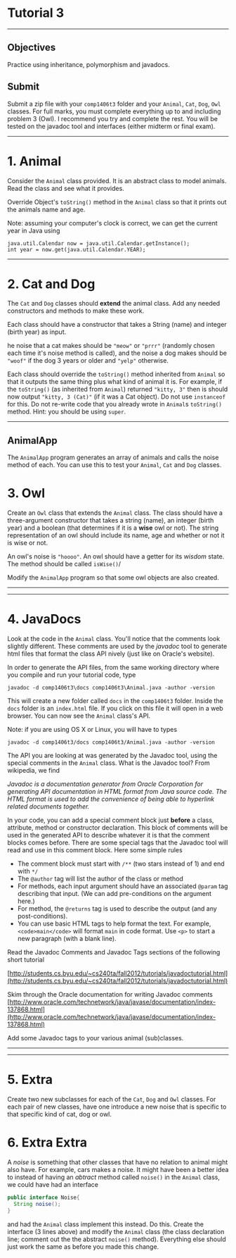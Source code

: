 # Tutorial 3
---

## Objectives  
Practice using inheritance, polymorphism and javadocs.

## Submit

Submit a zip file with your `comp1406t3` folder and your `Animal`, `Cat`, `Dog`,  `Owl` classes. For full marks, you must complete everything up to and including problem 3 (Owl). I recommend you try and complete the rest. You will be tested on the javadoc tool and interfaces (either midterm or final exam).


---

# 1. Animal

Consider the `Animal` class provided. It is an abstract class to model animals. Read the class and see what it provides.

Override Object's `toString()` method in the `Animal` class so that it prints out the animals name and age.

Note: assuming your computer's clock is correct, we can get the current year in Java using

```
java.util.Calendar now = java.util.Calendar.getInstance();
int year = now.get(java.util.Calendar.YEAR);
```

---

# 2. Cat and Dog
The `Cat` and `Dog` classes should __extend__ the animal class. Add any needed constructors and methods to make these work.

Each class should have a constructor that takes a String (name) and integer (birth year) as input.

he noise that a cat makes should be `"meow"` or `"prrr"` (randomly chosen each time it's noise method is called), and the noise a dog makes should be `"woof"` if the dog 3 years or older and `"yelp"` otherwise.

Each class should override the `toString()` method inherited from `Animal` so that it outputs the same thing plus what kind of animal it is. For example, if the `toString()` (as inherited from `Animal`) returned `"kitty, 3"` then is should now output `"kitty, 3 (Cat)"` (if it was a Cat object). Do not use `instanceof` for this. Do not re-write code that you already wrote in `Animal`s `toString()` method. Hint: you should be using `super`.  

---

##  AnimalApp
The `AnimalApp` program generates an array of animals and calls the noise method of each. You can use this to test your `Animal`, `Cat` and `Dog` classes.


# 3.  Owl
Create an `Owl` class that extends the `Animal` class. The class should have a three-argument constructor that takes a string (name), an integer (birth year) and a boolean (that determines if it is a __wise__ owl or not). The string representation of an owl should include its name, age and whether or not it is wise or not.

An owl's noise is `"hoooo"`. An owl should have a getter for its _wisdom_ state. The method should be called `isWise()`/

Modify the `AnimalApp` program so that some owl objects are also created.

---
---

# 4.  JavaDocs


Look at the code in the `Animal` class.  You'll notice that the comments look slightly different. These comments are used by the _javadoc_ tool to generate html files that format the class API nively (just like on Oracle's website).

In order to generate the API files, from the same working directory where you
compile and run your tutorial code, type

```
javadoc -d comp1406t3\docs comp1406t3\Animal.java -author -version
```

This will create a new folder called `docs` in the `comp1406t3` folder.
Inside the `docs` folder is an `index.html` file. If you click on this file
it will open in a web browser. You can now see the `Animal` class's API.

Note: if you are using OS X or Linux, you will have to types

```
javadoc -d comp1406t3/docs comp1406t3/Animal.java -author -version
```

The API you are looking at was generated by the Javadoc tool, using the special comments in the `Animal` class. What is the Javadoc tool?  From wikipedia, we find

_Javadoc is a documentation generator from Oracle Corporation for generating API documentation in HTML format from Java source code. The HTML format is used to add the convenience of being able to hyperlink related documents together._


In your code, you can add a special comment block just __before__ a class, attribute, method or constructor
declaration.  This block of comments will be used in the generated API to describe whatever it is that the
comment blocks comes before.  There are some special tags that the Javadoc tool will read and use in this
comment block.  Here some simple rules

- The comment block must start with `/**` (two stars instead of 1) and end with `*/`
- The `@author` tag will list the author of the class or method
- For methods, each input argument should have an associated `@param` tag describing that input. (We can add pre-conditions on the argument here.)
- For method, the `@returns` tag is used to describe the output (and any post-conditions).
- You can use basic HTML tags to help format the text.  For example, `<code>main</code>` will format `main` in code format. Use `<p>` to start a new paragraph (with a blank line).


Read the Javadoc Comments and Javadoc Tags sections of the following short tutorial  

[http://students.cs.byu.edu/~cs240ta/fall2012/tutorials/javadoctutorial.html](http://students.cs.byu.edu/~cs240ta/fall2012/tutorials/javadoctutorial.html)


Skim through the Oracle documentation for writing Javadoc comments
[http://www.oracle.com/technetwork/java/javase/documentation/index-137868.html](http://www.oracle.com/technetwork/java/javase/documentation/index-137868.html)


Add some Javadoc tags to your various animal (sub)classes.


---
---

# 5.  Extra
Create two new subclasses for each of the `Cat`, `Dog` and `Owl` classes. For each pair of new classes, have one introduce a new noise that is specific to that specific kind of cat, dog or owl.

# 6. Extra Extra

A _noise_ is something that other classes that have no relation to animal might also have. For example, cars makes a noise. It might have been a better idea to instead of having an _abtract_ method called `noise()` in the `Animal` class, we could have had an interface

```java
public interface Noise{
  String noise();
}
```

and had the `Animal` class implement this instead. Do this. Create the interface (3 lines above) and modify the `Animal` class (the class declaration line; comment out the the abstract `noise()` method).  Everything else should just work the same as before you made this change.
